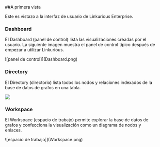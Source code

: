 ##A primera vista

Este es vistazo a la interfaz de usuario de Linkurious Enterprise.

### Dashboard

El Dashboard (panel de control) lista las visualizaciones creadas por el usuario. La siguiente imagen muestra el panel de control típico después de empezar a utilizar Linkurious.

![panel de control]](Dashboard.png)

### Directory

El Directory (directorio) lista todos los nodos y relaciones indexados de la base de datos de grafos en una tabla.

![](Directory.png)

### Workspace

El Workspace (espacio de trabajo) permite explorar la base de datos de grafos y confecciona la visualización como un diagrama de nodos y enlaces.

![espacio de trabajo]](Workspace.png)